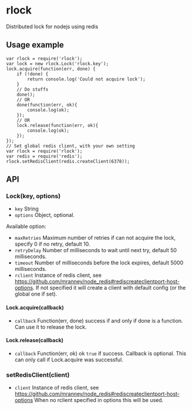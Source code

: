 rlock
=====

Distributed lock for nodejs using redis


## Usage example

	var rlock = require('rlock');
	var lock = new rlock.Lock('rlock.key');
	lock.acquire(function(err, done) {
		if (!done) {
			return console.log('Could not acquire lock');
		}
		// Do stuffs
		done();
		// OR
		done(function(err, ok){
			console.log(ok);
		});
		// OR
		lock.release(function(err, ok){
			console.log(ok);
		});
	});
	// Set global redis client, with your own setting
	var rlock = require('rlock');
	var redis = require('redis');
	rlock.setRedisClient(redis.createClient(6378));

## API

### Lock(key, options)
* `key` String
* `options` Object, optional.

Available option:

* `maxRetries` Maximum number of retries if can not acquire the lock, specify 0 if no retry, default 10.
* `retryDelay` Number of milliseconds to wait until next try, default 50 milliseconds.
* `timeout` Number of milliseconds before the lock expires, default 5000 milliseconds.
* `rclient` Instance of redis client, see https://github.com/mranney/node_redis#rediscreateclientport-host-options. If not specified it will create a client with default config (or the global one if set).

#### Lock.acquire(callback)
* `callback` Function(err, done) success if and only if done is a function. Can use it to release the lock.

#### Lock.release(callback)
* `callback` Function(err, ok) ok `true` if success. Callback is optional. This can only call if Lock.acquire was successful.


### setRedisClient(client)
* `client` Instance of redis client, see https://github.com/mranney/node_redis#rediscreateclientport-host-options When no rclient specified in options this will be used.
